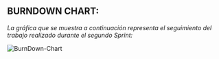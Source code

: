## BURNDOWN CHART:

  *La gráfica que se muestra a continuación representa el seguimiento del trabajo realizado durante el segundo Sprint:*

  ![BurnDown-Chart](https://github.com/i62cogag/practica_IS/blob/master/practica4/imagenes/20181216120210_hd.png?)
